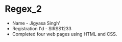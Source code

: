 # Regex_2
- Name - Jigyasa Singh'
- Registration I'd - SIRSS1233
- Completed four web pages using HTML and CSS.
